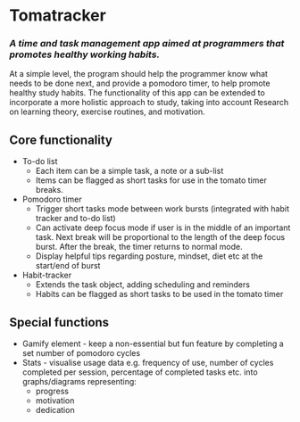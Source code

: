 # Tomatracker


### _A time and task management app aimed at programmers that promotes healthy working habits._
At a simple level, the program should help the programmer know what needs to be done next, and provide a pomodoro timer, to help promote healthy study habits. The functionality of this app can be extended to incorporate a more holistic approach to study, taking into account Research on learning theory, exercise routines, and motivation.

## Core functionality

- To-do list
  - Each item can be a simple task, a note or a sub-list
  - Items can be flagged as short tasks for use in the tomato timer breaks.
- Pomodoro timer
  - Trigger short tasks mode between work bursts (integrated with habit tracker and to-do list)
  - Can activate deep focus mode if user is in the middle of an important task. Next break will be proportional to the length of the deep focus burst. After the break, the timer returns to normal mode.
  - Display helpful tips regarding posture, mindset, diet etc at the start/end of burst
- Habit-tracker
  - Extends the task object, adding scheduling and reminders
  - Habits can be flagged as short tasks to be used in the tomato timer

## Special functions

- Gamify element - keep a non-essential but fun feature by completing a set number of pomodoro cycles
- Stats - visualise usage data e.g. frequency of use, number of cycles completed per session, percentage of completed tasks etc. into graphs/diagrams representing:
  -  progress
  - motivation
  - dedication

